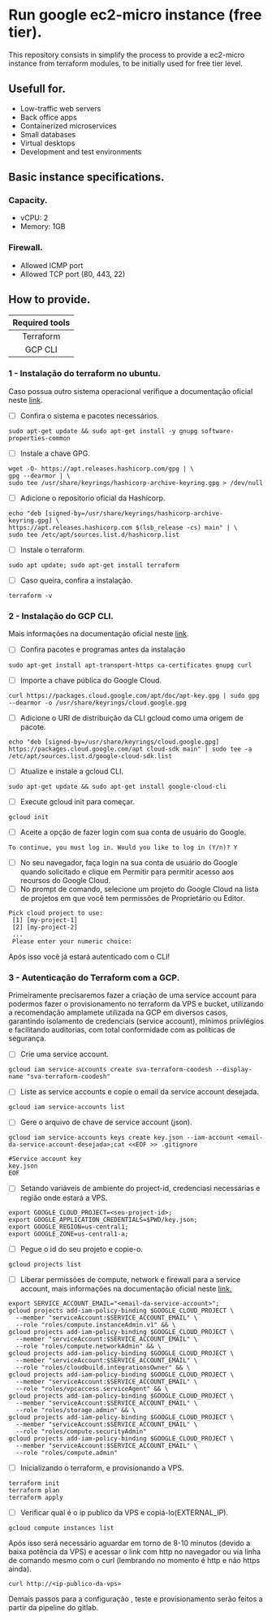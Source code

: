 # Run google ec2-micro instance (free tier).

This repository consists in simplify the process to provide a ec2-micro instance from terraform modules, to be initially used for free tier level.

## Usefull for.
- Low-traffic web servers
- Back office apps
- Containerized microservices
- Small databases
- Virtual desktops
- Development and test environments

## Basic instance specifications.

### Capacity.
- vCPU: 2
- Memory: 1GB

### Firewall.
- Allowed ICMP port
- Allowed TCP port (80, 443, 22)

## How to provide.

Required tools |
:---:|
Terraform|
GCP CLI|

### 1 - Instalação do terraform no ubuntu.

Caso possua outro sistema operacional verifique a documentação oficial neste [link](https://developer.hashicorp.com/terraform/tutorials/aws-get-started/install-cli).
   
- [ ] Confira o sistema e pacotes necessários.
```
sudo apt-get update && sudo apt-get install -y gnupg software-properties-common
```
- [ ] Instale a chave GPG.
```
wget -O- https://apt.releases.hashicorp.com/gpg | \
gpg --dearmor | \
sudo tee /usr/share/keyrings/hashicorp-archive-keyring.gpg > /dev/null
```
- [ ] Adicione o repositorio oficial da Hashicorp.
```
echo "deb [signed-by=/usr/share/keyrings/hashicorp-archive-keyring.gpg] \
https://apt.releases.hashicorp.com $(lsb_release -cs) main" | \
sudo tee /etc/apt/sources.list.d/hashicorp.list
```
- [ ] Instale o terraform.
```
sudo apt update; sudo apt-get install terraform
```
- [ ] Caso queira, confira a instalação.
```
terraform -v
```
### 2 - Instalação do GCP CLI.
  Mais informações na documentação oficial neste [link](https://cloud.google.com/sdk/docs/install-sdk?hl=pt-br&cloudshell=false#deb).

- [ ] Confira pacotes e programas antes da instalação
```
sudo apt-get install apt-transport-https ca-certificates gnupg curl
```
- [ ] Importe a chave pública do Google Cloud.
```
curl https://packages.cloud.google.com/apt/doc/apt-key.gpg | sudo gpg --dearmor -o /usr/share/keyrings/cloud.google.gpg
```
- [ ] Adicione o URI de distribuição da CLI gcloud como uma origem de pacote.
```
echo "deb [signed-by=/usr/share/keyrings/cloud.google.gpg] https://packages.cloud.google.com/apt cloud-sdk main" | sudo tee -a /etc/apt/sources.list.d/google-cloud-sdk.list
```
- [ ] Atualize e instale a gcloud CLI.
```
sudo apt-get update && sudo apt-get install google-cloud-cli
```
- [ ] Execute gcloud init para começar.
```
gcloud init
```
- [ ] Aceite a opção de fazer login com sua conta de usuário do Google.
```
To continue, you must log in. Would you like to log in (Y/n)? Y
```
- [ ] No seu navegador, faça login na sua conta de usuário do Google quando solicitado e clique em Permitir para permitir acesso aos recursos do Google Cloud.
- [ ] No prompt de comando, selecione um projeto do Google Cloud na lista de projetos em que você tem permissões de Proprietário ou Editor.
```
Pick cloud project to use:
 [1] [my-project-1]
 [2] [my-project-2]
 ...
 Please enter your numeric choice:
```

Após isso você já estará autenticado com o CLI!

### 3 - Autenticação do Terraform com a GCP.

  Primeiramente precisaremos fazer a criação de uma service account para podermos fazer o provisionamento no terraform da VPS e bucket, utilizando a recomendação amplamete utilizada na GCP em diversos casos, garantindo isolamento de credenciais (service account), mínimos priivlégios e facilitando auditorias, com total conformidade com as políticas de segurança.

- [ ] Crie uma service account.
```
gcloud iam service-accounts create sva-terraform-coodesh --display-name "sva-terraform-coodesh"
```
- [ ] Liste as service accounts e copie o email da service account desejada.
```
gcloud iam service-accounts list
```
- [ ] Gere o arquivo de chave de service account (json).
```
gcloud iam service-accounts keys create key.json --iam-account <email-da-service-account-desejada>;cat <<EOF >> .gitignore

#Service account key
key.json
EOF
```
- [ ] Setando variáveis de ambiente do project-id, credenciasi necessárias e região onde estará a VPS.
```
export GOOGLE_CLOUD_PROJECT=<seu-project-id>;
export GOOGLE_APPLICATION_CREDENTIALS=$PWD/key.json;
export GOOGLE_REGION=us-central1;
export GOOGLE_ZONE=us-central1-a;
```
- [ ] Pegue o id do seu projeto e copie-o.
```
gcloud projects list
```
- [ ] Liberar permissões de compute, network e firewall para a service account, mais informações na documentação oficial neste [link.](https://cloud.google.com/iam/docs/understanding-roles#compute-engine-roles)
```
export SERVICE_ACCOUNT_EMAIL="<email-da-service-account>";
gcloud projects add-iam-policy-binding $GOOGLE_CLOUD_PROJECT \
  --member "serviceAccount:$SERVICE_ACCOUNT_EMAIL" \
  --role "roles/compute.instanceAdmin.v1" && \
gcloud projects add-iam-policy-binding $GOOGLE_CLOUD_PROJECT \
  --member "serviceAccount:$SERVICE_ACCOUNT_EMAIL" \
  --role "roles/compute.networkAdmin" && \
gcloud projects add-iam-policy-binding $GOOGLE_CLOUD_PROJECT \
  --member "serviceAccount:$SERVICE_ACCOUNT_EMAIL" \
  --role "roles/cloudbuild.integrationsOwner" && \
gcloud projects add-iam-policy-binding $GOOGLE_CLOUD_PROJECT \
  --member "serviceAccount:$SERVICE_ACCOUNT_EMAIL" \
  --role "roles/vpcaccess.serviceAgent" && \
gcloud projects add-iam-policy-binding $GOOGLE_CLOUD_PROJECT \
  --member "serviceAccount:$SERVICE_ACCOUNT_EMAIL" \
  --role "roles/storage.admin" && \
gcloud projects add-iam-policy-binding $GOOGLE_CLOUD_PROJECT \
  --member "serviceAccount:$SERVICE_ACCOUNT_EMAIL" \
  --role "roles/compute.securityAdmin"
gcloud projects add-iam-policy-binding $GOOGLE_CLOUD_PROJECT \
  --member "serviceAccount:$SERVICE_ACCOUNT_EMAIL" \
  --role "roles/compute.admin"

```

- [ ] Inicializando o terraform, e provisionando a VPS.
```
terraform init
terraform plan
terraform apply
```
- [ ] Verificar qual é o ip publico da VPS e copiá-lo(EXTERNAL_IP).
```
gcloud compute instances list
```
  Após isso será necessário aguardar em torno de 8-10 minutos (devido a baixa potência da VPS) e acessar o link com http no navegador ou via linha de comando mesmo com o curl (lembrando no momento é http e não https ainda).
```
curl http://<ip-publico-da-vps>
```
  Demais passos para a configuração , teste e provisionamento serão feitos a partir da pipeline do gitlab.